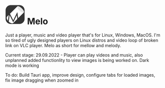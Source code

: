 # <img src="mello_logo2d.png" height="64px" width="auto"> Melo
Just a player, music and video player that's for Linux, Windows, MacOS. I'm so tired of ugly designed players on Linux distros and video loop of broken link on VLC player. 
Melo as short for mellow and melody.

Current stage:
29.09.2022 - Player can play videos and music, also unplanned added functionlity to view images is being worked on. Dark mode is working

To do:
Build Tauri app, improve design, configure tabs for loaded images, fix image dragging when zoomed in
